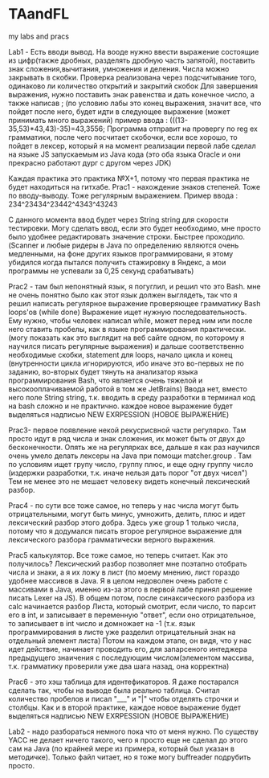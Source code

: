 # TAandFL
my labs and pracs

Lab1 - Есть вводи вывод. На вооде нужно ввести выражение состоящие из цифр(также дробных, разделять дробную часть запятой), поставить знак сложения,вычитания, умножения и деления.
Числа можно закрывать в скобки. Проверка реализована через подсчитывание того, одинаково ли количество открытий и закрытий скобок
Для завершения выражения, нужно поставить знак равенства и дать конечное число, а также написав ; (по условию лабы это конец выражения, 
значит все, что пойдет после него, будет идти в следующее выражение (может принимать много выражений)
пример ввода : (((13-35,53)*43,43)-35)=43,3556; 
Программа отправит на провергу по reg ex грамматики, после чего посчитает скобочки, если все хорошо, то пойдет в лексер, который я на момент
реализации первой лабе сделал на языке JS запускаемым из Java кода (это оба языка Oracle и они прекрасно работают дург с другом через JDK)


Каждая практика это практика №X+1, потому что первая практика не будет находиться на гитхабе.
Prac1 - нахождение знаков степеней. Тоже по вводу-выводу. Тоже регулярным выражением. 
Пример ввода : 234^23434^23442^4343^43243

С данного момента ввод будет через String string для скорости тестировки. Могу сделать ввод, если это будет необходимо, мне 
просто было удобнее редактировать значение строки. Быстрее проходило.(Scanner и любые ридеры в Java по определению являются очень
медленными, на фоне других языков программировани, я этому убидился когда пытался получить стажировку в Яндекс, а мои программы
не успевали за 0,25 секунд срабатывать)

Prac2 - там был непонятный язык, я погуглил, и решил что это Bash. мне не очень понятно было как этот язык должен выглядеть,
так что я решил написать регулярное выражение проверяющее грамматику Bash loops'ов (while done) Выражение ищет нужную
последовательность. Ему нужно, чтобы человек написал while, может перед ним или после него ставить пробелы, как в языке
программирования практически. (могу показать как это выглядит на веб сайте одном, по которому я научился писать
регулярные выражения) и дальше соответственно необходимые скобки, statement для loops, начало цикла и конец (внутренности цикла
игнорируются, ибо иначе это во-первых не по заданию, во-вторых будет тянуть на анализатор языка программирования Bash, что
является очень тяжелой и высокооплачиваемой работой в том же JetBrains) 
Ввода нет, вместо него поле String string, т.к. вводить в среду разработки в терминал код на bash сложно 
и не практично. каждое новое выражение будет выделяться надписью NEW EXRPESSION (НОВОЕ ВЫРАЖЕНИЕ)

Prac3- первое появление некой рекусрисвной части регулярко. Там просто идут в ряд числа и знак сложения, их может быть от 
двух до бесконечности. Опять же на регулярках все, дальше я как раз научился очень умело делать лексеры на Java при помощи
matcher.group . Там по условиям ищет групу число, группу плюс, и еще одну группу число (издержки разработки, т.к. иначе нельзя 
дать порог "от двух чисел") Тем не менее это не мешает человеку видеть конечный лексический разбор.

Prac4 - по сути все тоже самое, но теперь у нас числа могут быть отрицательными, могут быть минус, умножить, делить, плюс
и идет лексический разбор этого добра. Здесь уже group 1 только числа, потому что я додумался писать второе регулярное выражение
для лексического разбора грамматически верного выражения. 

Prac5 калькулятор. Все тоже самое, но теперь считает. Как это получилось? Лексический разбор позволяет мне поэтапно отобрать
числа и знаки, а я их ложу в лист (по моему мнению, лист гораздо удобнее массивов в Java. Я в целом недоволен очень работе
с массивами в Java, именно из-за этого в первой лабе принял решение писать Lexer на JS). В общем потом, после синаксического разбора
из calc начинается разбор Листа, который смотрит, если число, то парсит его в int, и записывает в переменную "ответ", если оно отрицательное, то записывает в int число и домножает на -1 (т.к. язык программирования в листе уже разделил отрицательный знак на отдельный элемент листа) Потом на каждом этапе, он видя, что у нас идет действие, начинает проводить его, для запарсеного интеджера предыдущего знаичения с последующим числом(элементом массива, т.к. грамматику проверили уже два шага назад, она корректна)

Prac6 -  это хэш таблица для идентефикаторов. Я даже постарался сделать так, чтобы на выводе была реально таблица.
Считал количество пробелов и писал "___" и "|" чтобы отделять строчки и столбцы. Как и в второй практике, каждое новое выражение будет
выделяться надписью NEW EXRPESSION (НОВОЕ ВЫРАЖЕНИЕ)

Lab2 - надо разбораться немного пока что от меня нужно. По существу YACC не делает ничего такого, чего я просто еще не сделал 
до этого сам на Java (по крайней мере из примера, который был указан в методичке). Только файл читает, но я тоже могу buffreader
подрубить просто. 

